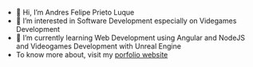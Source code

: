 - 👋 Hi, I’m Andres Felipe Prieto Luque
- 👀 I’m interested in Software Development especially on Videgames Development
- 🌱 I’m currently learning Web Development using Angular and NodeJS and Videogames Development with Unreal Engine
- To know more about, visit my [porfolio website](andresprieto.com.co)

<!---
pipeprieto/pipeprieto is a ✨ special ✨ repository because its `README.md` (this file) appears on your GitHub profile.
You can click the Preview link to take a look at your changes.
--->
